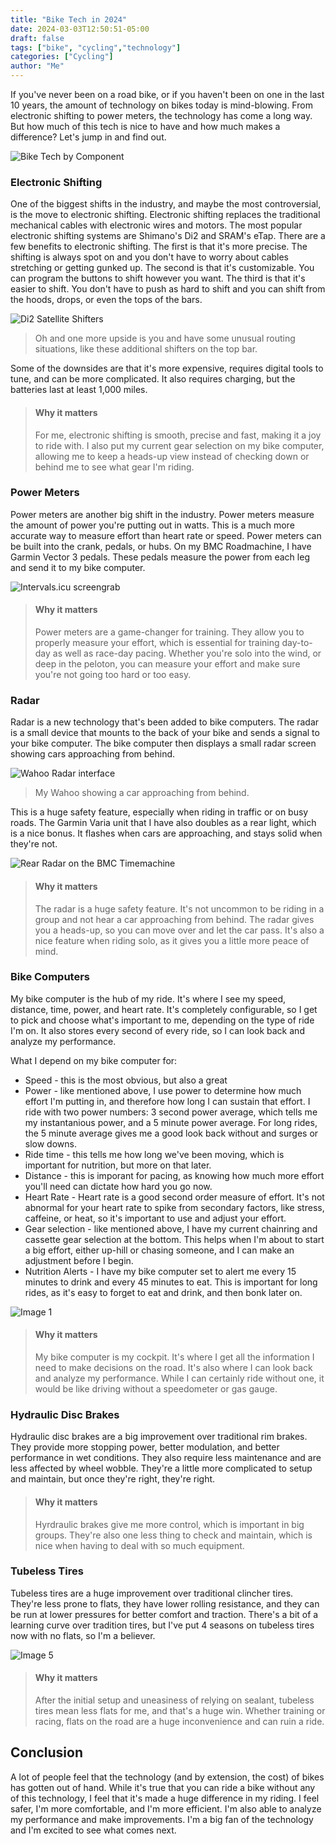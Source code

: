 ```yaml
---
title: "Bike Tech in 2024"
date: 2024-03-03T12:50:51-05:00
draft: false
tags: ["bike", "cycling","technology"]
categories: ["Cycling"]
author: "Me"
---
```


If you've never been on a road bike, or if you haven't been on one in the last 10 years, the amount of technology on bikes today is mind-blowing. From electronic shifting to power meters, the technology has come a long way. But how much of this tech is nice to have and how much makes a difference? Let's jump in and find out. 
 
![Bike Tech by Component](../../images/bike-tech_1709823815230.jpeg)  


### Electronic Shifting

One of the biggest shifts in the industry, and maybe the most controversial, is the move to electronic shifting. Electronic shifting replaces the traditional mechanical cables with electronic wires and motors. The most popular electronic shifting systems are Shimano's Di2 and SRAM's eTap. There are a few benefits to electronic shifting. The first is that it's more precise. The shifting is always spot on and you don't have to worry about cables stretching or getting gunked up. The second is that it's customizable. You can program the buttons to shift however you want. The third is that it's easier to shift. You don't have to push as hard to shift and you can shift from the hoods, drops, or even the tops of the bars. 

![Di2 Satellite Shifters](../../images/bike-tech_1709493971287.png)
> Oh and one more upside is you and have some unusual routing situations, like these additional shifters on the top bar.

Some of the downsides are that it's more expensive, requires digital tools to tune, and can be more complicated. It also requires charging, but the batteries last at least 1,000 miles.  

> #### Why it matters
> For me, electronic shifting is smooth, precise and fast, making it a joy to ride with. I also put my current gear selection on my bike computer, allowing me to keep a heads-up view instead of checking down or behind me to see what gear I'm riding.

### Power Meters

Power meters are another big shift in the industry. Power meters measure the amount of power you're putting out in watts. This is a much more accurate way to measure effort than heart rate or speed. Power meters can be built into the crank, pedals, or hubs. On my BMC Roadmachine, I have Garmin Vector 3 pedals. These pedals measure the power from each leg and send it to my bike computer.

![Intervals.icu screengrab](../../images/bike-tech_1709494109962.png)  

> #### Why it matters
> Power meters are a game-changer for training. They allow you to properly measure your effort, which is essential for training day-to-day as well as race-day pacing. Whether you're solo into the wind, or deep in the peloton, you can measure your effort and make sure you're not going too hard or too easy.

### Radar

Radar is a new technology that's been added to bike computers. The radar is a small device that mounts to the back of your bike and sends a signal to your bike computer. The bike computer then displays a small radar screen showing cars approaching from behind. 

![Wahoo Radar interface](../../images/bike-tech_1709494249246.png)  
> My Wahoo showing a car approaching from behind.

This is a huge safety feature, especially when riding in traffic or on busy roads. The Garmin Varia unit that I have also doubles as a rear light, which is a nice bonus. It flashes when cars are approaching, and stays solid when they're not.

![Rear Radar on the BMC Timemachine](../../images/bike-tech_1709493838528.png)  

> #### Why it matters
> The radar is a huge safety feature. It's not uncommon to be riding in a group and not hear a car approaching from behind. The radar gives you a heads-up, so you can move over and let the car pass. It's also a nice feature when riding solo, as it gives you a little more peace of mind.

### Bike Computers

My bike computer is the hub of my ride. It's where I see my speed, distance, time, power, and heart rate. It's completely configurable, so I get to pick and choose what's important to me, depending on the type of ride I'm on. It also stores every second of every ride, so I can look back and analyze my performance.

What I depend on my bike computer for:

- Speed - this is the most obvious, but also a great 
- Power - like mentioned above, I use power to determine how much effort I'm putting in, and therefore how long I can sustain that effort. I ride with two power numbers: 3 second power average, which tells me my instantanious power, and a 5 minute power average. For long rides, the 5 minute average gives me a good look back without and surges or slow downs.
- Ride time - this tells me how long we've been moving, which is important for nutrition, but more on that later.
- Distance - this is imporant for pacing, as knowing how much more effort you'll need can dictate how hard you go now.
- Heart Rate - Heart rate is a good second order measure of effort. It's not abnormal for your heart rate to spike from secondary factors, like stress, caffeine, or heat, so it's important to use and adjust your effort.
- Gear selection - like mentioned above, I have my current chainring and cassette gear selection at the bottom. This helps when I'm about to start a big effort, either up-hill or chasing someone, and I can make an adjustment before I begin.
- Nutrition Alerts - I have my bike computer set to alert me every 15 minutes to drink and every 45 minutes to eat. This is important for long rides, as it's easy to forget to eat and drink, and then bonk later on.

![Image 1](../../images/bike-tech_1709493916817.png)  

> #### Why it matters
> My bike computer is my cockpit. It's where I get all the information I need to make decisions on the road. It's also where I can look back and analyze my performance. While I can certainly ride without one, it would be like driving without a speedometer or gas gauge.

### Hydraulic Disc Brakes

Hydraulic disc brakes are a big improvement over traditional rim brakes. They provide more stopping power, better modulation, and better performance in wet conditions. They also require less maintenance and are less affected by wheel wobble. They're a little more complicated to setup and maintain, but once they're right, they're right.

> #### Why it matters
> Hyrdraulic brakes give me more control, which is important in big groups. They're also one less thing to check and maintain, which is nice when having to deal with so much equipment.

### Tubeless Tires

Tubeless tires are a huge improvement over traditional clincher tires. They're less prone to flats, they have lower rolling resistance, and they can be run at lower pressures for better comfort and traction. There's a bit of a learning curve over tradition tires, but I've put 4 seasons on tubeless tires now with no flats, so I'm a believer.

![Image 5](../../images/bike-tech_1709494516560.png)

> #### Why it matters
> After the initial setup and uneasiness of relying on sealant, tubeless tires mean less flats for me, and that's a huge win. Whether training or racing, flats on the road are a huge inconvenience and can ruin a ride.

## Conclusion

A lot of people feel that the technology (and by extension, the cost) of bikes has gotten out of hand. While it's true that you can ride a bike without any of this technology, I feel that it's made a huge difference in my riding. I feel safer, I'm more comfortable, and I'm more efficient. I'm also able to analyze my performance and make improvements. I'm a big fan of the technology and I'm excited to see what comes next.